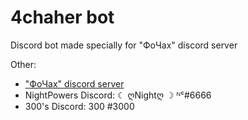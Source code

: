 # 4chaher bot

Discord bot made specially for "ФоЧах" discord server

Other: 
- <a href="https://discord.gg/4chah">"ФоЧах" discord server</a>
- NightPowers Discord: ☾ ღNightღ ☽ ᴺᶜ#6666
- 300's Discord: 300 #3000
